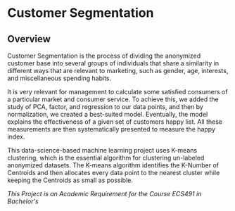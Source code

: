 # Customer Segmentation

## Overview

Customer Segmentation is the process of dividing the anonymized customer base into several groups of individuals that share a similarity in different ways that are relevant to marketing, such as gender, age, interests, and miscellaneous spending habits.

It is very relevant for management to calculate some satisfied consumers of a particular market and consumer service. To achieve this, we added the study of PCA, factor, and regression to our data points, and then by normalization, we created a best-suited model. Eventually, the model explains the effectiveness of a given set of customers happy list. All these measurements are then systematically presented to measure the happy index.

This data-science-based machine learning project uses K-means clustering, which is the essential algorithm for clustering un-labeled anonymized datasets. The K-means algorithm identifies the K-Number of Centroids and then allocates every data point to the nearest cluster while keeping the Centroids as small as possible.

*This Project is an Academic Requirement for the Course ECS491 in Bachelor's*